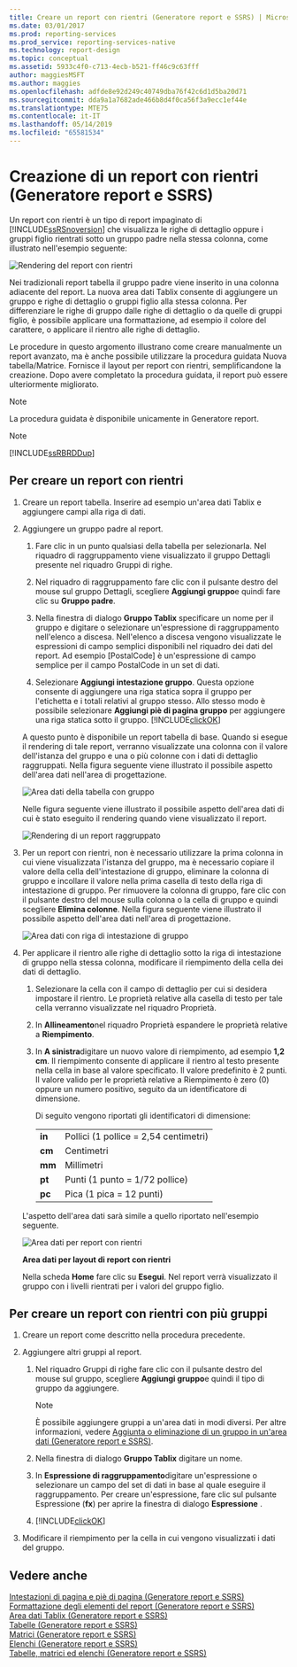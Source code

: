 ```yaml
---
title: Creare un report con rientri (Generatore report e SSRS) | Microsoft Docs
ms.date: 03/01/2017
ms.prod: reporting-services
ms.prod_service: reporting-services-native
ms.technology: report-design
ms.topic: conceptual
ms.assetid: 5933c4f0-c713-4ecb-b521-ff46c9c63fff
author: maggiesMSFT
ms.author: maggies
ms.openlocfilehash: adfde8e92d249c40749dba76f42c6d1d5ba20d71
ms.sourcegitcommit: dda9a1a7682ade466b8d4f0ca56f3a9ecc1ef44e
ms.translationtype: MTE75
ms.contentlocale: it-IT
ms.lasthandoff: 05/14/2019
ms.locfileid: "65581534"
---
```

# <a name="create-a-stepped-report-report-builder-and-ssrs"></a>Creazione di un report con rientri (Generatore report e SSRS)
Un report con rientri è un tipo di report impaginato di  [!INCLUDE[ssRSnoversion](../../includes/ssrsnoversion-md.md)] che visualizza le righe di dettaglio oppure i gruppi figlio rientrati sotto un gruppo padre nella stessa colonna, come illustrato nell'esempio seguente:  
  
 ![Rendering del report con rientri](../../reporting-services/report-design/media/steppedreportrendered.gif "Rendering del report con rientri")  
  
 Nei tradizionali report tabella il gruppo padre viene inserito in una colonna adiacente del report. La nuova area dati Tablix consente di aggiungere un gruppo e righe di dettaglio o gruppi figlio alla stessa colonna. Per differenziare le righe di gruppo dalle righe di dettaglio o da quelle di gruppi figlio, è possibile applicare una formattazione, ad esempio il colore del carattere, o applicare il rientro alle righe di dettaglio.  
  
 Le procedure in questo argomento illustrano come creare manualmente un report avanzato, ma è anche possibile utilizzare la procedura guidata Nuova tabella/Matrice. Fornisce il layout per report con rientri, semplificandone la creazione. Dopo avere completato la procedura guidata, il report può essere ulteriormente migliorato.  
  
> [!NOTE]  
>  La procedura guidata è disponibile unicamente in Generatore report.  
  
> [!NOTE]  
>  [!INCLUDE[ssRBRDDup](../../includes/ssrbrddup-md.md)]  
  
## <a name="to-create-a-stepped-report"></a>Per creare un report con rientri  
  
1.  Creare un report tabella. Inserire ad esempio un'area dati Tablix e aggiungere campi alla riga di dati.  
  
2.  Aggiungere un gruppo padre al report.  
  
    1.  Fare clic in un punto qualsiasi della tabella per selezionarla. Nel riquadro di raggruppamento viene visualizzato il gruppo Dettagli presente nel riquadro Gruppi di righe.  
  
    2.  Nel riquadro di raggruppamento fare clic con il pulsante destro del mouse sul gruppo Dettagli, scegliere **Aggiungi gruppo**e quindi fare clic su **Gruppo padre**.  
  
    3.  Nella finestra di dialogo **Gruppo Tablix** specificare un nome per il gruppo e digitare o selezionare un'espressione di raggruppamento nell'elenco a discesa. Nell'elenco a discesa vengono visualizzate le espressioni di campo semplici disponibili nel riquadro dei dati del report. Ad esempio [PostalCode] è un'espressione di campo semplice per il campo PostalCode in un set di dati.  
  
    4.  Selezionare **Aggiungi intestazione gruppo**. Questa opzione consente di aggiungere una riga statica sopra il gruppo per l'etichetta e i totali relativi al gruppo stesso. Allo stesso modo è possibile selezionare **Aggiungi piè di pagina gruppo** per aggiungere una riga statica sotto il gruppo. [!INCLUDE[clickOK](../../includes/clickok-md.md)]  
  
     A questo punto è disponibile un report tabella di base. Quando si esegue il rendering di tale report, verranno visualizzate una colonna con il valore dell'istanza del gruppo e una o più colonne con i dati di dettaglio raggruppati. Nella figura seguente viene illustrato il possibile aspetto dell'area dati nell'area di progettazione.  
  
     ![Area dati della tabella con gruppo](../../reporting-services/report-design/media/tabledataregionwithgroup.gif "Area dati della tabella con gruppo")  
  
     Nelle figura seguente viene illustrato il possibile aspetto dell'area dati di cui è stato eseguito il rendering quando viene visualizzato il report.  
  
     ![Rendering di un report raggruppato](../../reporting-services/report-design/media/tablereportrendered.gif "Rendering di un report raggruppato")  
  
3.  Per un report con rientri, non è necessario utilizzare la prima colonna in cui viene visualizzata l'istanza del gruppo, ma è necessario copiare il valore della cella dell'intestazione di gruppo, eliminare la colonna di gruppo e incollare il valore nella prima casella di testo della riga di intestazione di gruppo. Per rimuovere la colonna di gruppo, fare clic con il pulsante destro del mouse sulla colonna o la cella di gruppo e quindi scegliere **Elimina colonne**. Nella figura seguente viene illustrato il possibile aspetto dell'area dati nell'area di progettazione.  
  
     ![Area dati con riga di intestazione di gruppo](../../reporting-services/report-design/media/tabledataregiongroupheader.gif "Area dati con riga di intestazione di gruppo")  
  
4.  Per applicare il rientro alle righe di dettaglio sotto la riga di intestazione di gruppo nella stessa colonna, modificare il riempimento della cella dei dati di dettaglio.  
  
    1.  Selezionare la cella con il campo di dettaglio per cui si desidera impostare il rientro. Le proprietà relative alla casella di testo per tale cella verranno visualizzate nel riquadro Proprietà.  
  
    2.  In **Allineamento**nel riquadro Proprietà espandere le proprietà relative a **Riempimento**.  
  
    3.  In **A sinistra**digitare un nuovo valore di riempimento, ad esempio **1,2 cm**. Il riempimento consente di applicare il rientro al testo presente nella cella in base al valore specificato. Il valore predefinito è 2 punti. Il valore valido per le proprietà relative a Riempimento è zero (0) oppure un numero positivo, seguito da un identificatore di dimensione.  
  
         Di seguito vengono riportati gli identificatori di dimensione:  
  
        |||  
        |-|-|  
        |**in**|Pollici (1 pollice = 2,54 centimetri)|  
        |**cm**|Centimetri|  
        |**mm**|Millimetri|  
        |**pt**|Punti (1 punto = 1/72 pollice)|  
        |**pc**|Pica (1 pica = 12 punti)|  
  
     L'aspetto dell'area dati sarà simile a quello riportato nell'esempio seguente.  
  
     ![Area dati per report con rientri](../../reporting-services/report-design/media/steppedreportdataregion.gif "Area dati per report con rientri")  
  
     **Area dati per layout di report con rientri**  
  
     Nella scheda **Home** fare clic su **Esegui**. Nel report verrà visualizzato il gruppo con i livelli rientrati per i valori del gruppo figlio.  
  
## <a name="to-create-a-stepped-report-with-multiple-groups"></a>Per creare un report con rientri con più gruppi  
  
1.  Creare un report come descritto nella procedura precedente.  
  
2.  Aggiungere altri gruppi al report.  
  
    1.  Nel riquadro Gruppi di righe fare clic con il pulsante destro del mouse sul gruppo, scegliere **Aggiungi gruppo**e quindi il tipo di gruppo da aggiungere.  
  
        > [!NOTE]  
        >  È possibile aggiungere gruppi a un'area dati in modi diversi. Per altre informazioni, vedere [Aggiunta o eliminazione di un gruppo in un'area dati &#40;Generatore report e SSRS&#41;](../../reporting-services/report-design/add-or-delete-a-group-in-a-data-region-report-builder-and-ssrs.md).  
  
    2.  Nella finestra di dialogo **Gruppo Tablix** digitare un nome.  
  
    3.  In **Espressione di raggruppamento**digitare un'espressione o selezionare un campo del set di dati in base al quale eseguire il raggruppamento. Per creare un'espressione, fare clic sul pulsante Espressione (**fx**) per aprire la finestra di dialogo **Espressione** .  
  
    4.  [!INCLUDE[clickOK](../../includes/clickok-md.md)]  
  
3.  Modificare il riempimento per la cella in cui vengono visualizzati i dati del gruppo.  
  
## <a name="see-also"></a>Vedere anche  
 [Intestazioni di pagina e piè di pagina &#40;Generatore report e SSRS&#41;](../../reporting-services/report-design/page-headers-and-footers-report-builder-and-ssrs.md)   
 [Formattazione degli elementi del report &#40;Generatore report e SSRS&#41;](../../reporting-services/report-design/formatting-report-items-report-builder-and-ssrs.md)   
 [Area dati Tablix &#40;Generatore report e SSRS&#41;](../../reporting-services/report-design/tablix-data-region-report-builder-and-ssrs.md)   
 [Tabelle &#40;Generatore report e SSRS&#41;](../../reporting-services/report-design/tables-report-builder-and-ssrs.md)   
 [Matrici &#40;Generatore report e SSRS&#41;](../../reporting-services/report-design/create-a-matrix-report-builder-and-ssrs.md)   
 [Elenchi &#40;Generatore report e SSRS&#41;](../../reporting-services/report-design/create-invoices-and-forms-with-lists-report-builder-and-ssrs.md)   
 [Tabelle, matrici ed elenchi &#40;Generatore report e SSRS&#41;](../../reporting-services/report-design/tables-matrices-and-lists-report-builder-and-ssrs.md)  
  
  
